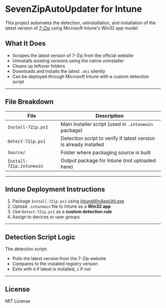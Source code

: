 # SevenZipAutoUpdater for Intune

This project automates the detection, uninstallation, and installation of the latest version of [7-Zip](https://www.7-zip.org) using Microsoft Intune's Win32 app model.

## What It Does

- Scrapes the latest version of 7-Zip from the official website
- Uninstalls existing versions using the native uninstaller
- Cleans up leftover folders
- Downloads and installs the latest `.msi` silently
- Can be deployed through Microsoft Intune with a custom detection script

---

## File Breakdown

| File | Description |
|------|-------------|
| `Install-7Zip.ps1` | Main installer script (used in `.intunewin` package) |
| `Detect-7Zip.ps1`  | Detection script to verify if latest version is already installed |
| `Source/`          | Folder where packaging source is built |
| `Install-7Zip.intunewin` | Output package for Intune (not uploaded here) |

---

## Intune Deployment Instructions

1. Package `Install-7Zip.ps1` using [IntuneWinAppUtil.exe](https://github.com/Microsoft/Microsoft-Win32-Content-Prep-Tool)
2. Upload `.intunewin` file to Intune as a **Win32 app**
3. Use `Detect-7Zip.ps1` as a **custom detection rule**
4. Assign to devices or user groups

---

## Detection Script Logic

The detection script:
- Pulls the latest version from the 7-Zip website
- Compares to the installed registry version
- Exits with `0` if latest is installed, `1` if not

---

## License

MIT License
